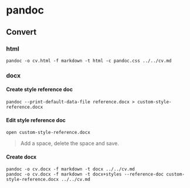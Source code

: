 
# pandoc

## Convert

### html

~~~
pandoc -o cv.html -f markdown -t html -c pandoc.css ../../cv.md
~~~

### docx

#### Create style reference doc

~~~
pandoc --print-default-data-file reference.docx > custom-style-reference.docx
~~~

#### Edit style reference doc

~~~
open custom-style-reference.docx
~~~

> Add a space, delete the space and save.

#### Create docx

~~~
pandoc -o cv.docx -f markdown -t docx ../../cv.md
pandoc -o cv.docx -f markdown -t docx+styles --reference-doc custom-style-reference.docx ../../cv.md
~~~
